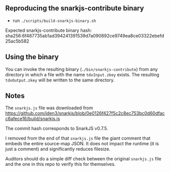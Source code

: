 ## Reproducing the snarkjs-contribute binary
- run `./scripts/build-snarkjs-binary.sh`

Expected snarkjs-contribute binary hash: sha256:6f487735ab1ad394241391539d7a090892ce9749ea8ce03322ebefd25ac5b582

## Using the binary
You can invoke the resulting binary (`./bin/snarkjs-contribute`) from any directory in which a file with the name `tdxInput.zkey` exists. The resulting `tdxOutput.zkey` will be written to the same directory.

## Notes
The `snarkjs.js` file was downloaded from https://github.com/iden3/snarkjs/blob/0e0126f427f5c2c8ec753bc0d60dfacc6afece16/build/snarkjs.js

The commit hash corresponds to SnarkJS v0.7.5.

I removed from the end of that `snarkjs.js` file the giant comment that embeds the entire source-map JSON. It does not impact the runtime (it is just a comment) and significantly reduces filesize.

Auditors should do a simple diff check between the original `snarkjs.js` file and the one in this repo to verify this for themselves.